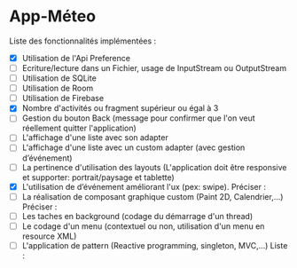 # App-Méteo

Liste des fonctionnalités implémentées :
- [x] Utilisation de l'Api Preference
- [ ] Ecriture/lecture dans un Fichier, usage de InputStream ou OutputStream
- [ ] Utilisation de SQLite
- [ ] Utilisation de Room
- [ ] Utilisation de Firebase
- [x] Nombre d'activités ou fragment supérieur ou égal à 3
- [ ] Gestion du bouton Back (message pour confirmer que l'on veut réellement quitter l'application)
- [ ] L'affichage d'une liste avec son adapter
- [ ] L'affichage d'une liste avec un custom adapter (avec gestion d’événement)
- [ ] La pertinence d'utilisation des layouts (L'application doit être responsive et supporter: portrait/paysage et tablette)
- [x] L'utilisation de d’événement améliorant l'ux (pex: swipe). Préciser :
- [ ] La réalisation de composant graphique custom (Paint 2D, Calendrier,...) Préciser :
- [ ] Les taches en background (codage du démarrage d'un thread)
- [ ] Le codage d'un menu (contextuel ou non, utilisation d'un menu en resource XML)
- [ ] L'application de pattern (Reactive programming, singleton, MVC,...) Liste :
